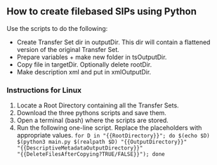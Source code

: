 ## How to create filebased SIPs using Python

Use the scripts to do the following:

* Create Transfer Set dir in outputDir. This dir will contain a flattened version of the original Transfer Set.
* Prepare variables + make new folder in tsOutputDir.
* Copy file in targetDir. Optionally delete rootDir.
* Make description xml and put in xmlOutputDir.

### Instructions for Linux

1. Locate a Root Directory containing all the Transfer Sets.
2. Download the three pythons scripts and save them.
3. Open a terminal (bash) where the scripts are stored.
4. Run the following one-line script. Replace the placeholders with appropriate values. <code>for D in "{{RootDirectory}}"; do $(echo $D) $(python3 main.py $(realpath $D) "{{OutputDirectory}}" "{{DescriptiveMetadataOutputDirectory}}" "{{DeleteFilesAfterCopying?TRUE/FALSE}}"); done</code>
